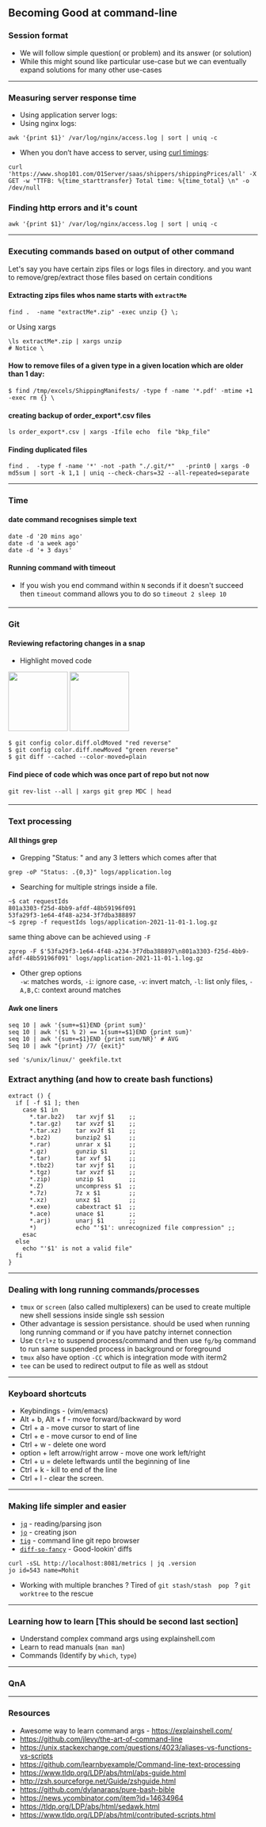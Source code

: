 ## Becoming Good at command-line

### Session format

* We will follow simple question( or problem) and its answer (or solution)
* While this might sound like particular use-case but we can eventually expand solutions for many other use-cases

---

### Measuring server response time

* Using application server logs:
* Using nginx logs: 
```
awk '{print $1}' /var/log/nginx/access.log | sort | uniq -c
```
* When you don’t have access to server, using [curl timings](https://blog.cloudflare.com/a-question-of-timing/): 
```
curl 'https://www.shop101.com/O1Server/saas/shippers/shippingPrices/all' -X GET -w "TTFB: %{time_starttransfer} Total time: %{time_total} \n" -o /dev/null
```

### Finding http errors and it's count

```
awk '{print $1}' /var/log/nginx/access.log | sort | uniq -c
```

---

### Executing commands based on output of other command

Let's say you have certain zips files or logs files in directory. and you want to remove/grep/extract those files based on certain conditions

#### Extracting zips files whos name starts with `extractMe`
```
find .  -name "extractMe*.zip" -exec unzip {} \; 
```
or Using xargs
```
\ls extractMe*.zip | xargs unzip 
# Notice \
```

#### How to remove files of a given type in a given location which are older than 1 day:

```shell
$ find /tmp/excels/ShippingManifests/ -type f -name '*.pdf' -mtime +1 -exec rm {} \
```

#### creating backup of order_export*.csv files
```
ls order_export*.csv | xargs -Ifile echo  file "bkp_file"
```

#### Finding duplicated files

```
find .  -type f -name '*' -not -path "./.git/*"   -print0 | xargs -0 md5sum | sort -k 1,1 | uniq --check-chars=32 --all-repeated=separate
```
---

### Time

#### date command recognises simple text

```
date -d '20 mins ago'
date -d 'a week ago'
date -d '+ 3 days'
```

#### Running command with timeout

* If you wish you end command within `N` seconds if it doesn't succeed then `timeout` command allows you to do so
`timeout 2 sleep 10`

#### 
---
### Git

#### Reviewing refactoring changes in a snap

* Highlight moved code

<img src="https://gitlab.com/O1Dev/O1Server/uploads/1aac60fa2d1bf0ccb75b594b88f122f7/image.png" width="120" height="120">
<img src="https://gitlab.com/O1Dev/O1Server/uploads/14e633a9de454fadf3dd675138805fef/image.png" width="120" height="120">


```shell
$ git config color.diff.oldMoved "red reverse" 
$ git config color.diff.newMoved "green reverse"
$ git diff --cached --color-moved=plain
```
#### Find piece of code which was once part of repo but not now
```
git rev-list --all | xargs git grep MDC | head
```

#### 
---

### Text processing

#### All things grep

* Grepping "Status: " and any 3 letters which comes after that  
```
grep -oP "Status: .{0,3}" logs/application.log
```
* Searching for multiple strings inside a file.
```
~$ cat requestIds
801a3303-f25d-4bb9-afdf-48b59196f091
53fa29f3-1e64-4f48-a234-3f7dba388897
~$ zgrep -f requestIds logs/application-2021-11-01-1.log.gz
```

same thing above can be achieved using `-F`

```
zgrep -F $'53fa29f3-1e64-4f48-a234-3f7dba388897\n801a3303-f25d-4bb9-afdf-48b59196f091' logs/application-2021-11-01-1.log.gz
```

* Other grep options   
`-w`: matches words, `-i`: ignore case, `-v`: invert match, `-l`: list only files, `-A,B,C`: context around matches

#### Awk one liners

```
seq 10 | awk '{sum+=$1}END {print sum}'
seq 10 | awk '($1 % 2) == 1{sum+=$1}END {print sum}'
seq 10 | awk '{sum+=$1}END {print sum/NR}' # AVG
Seq 10 | awk "{print} /7/ {exit}"

sed 's/unix/linux/' geekfile.txt
```

### Extract anything (and how to create bash functions)

```
extract () {
  if [ -f $1 ]; then
    case $1 in
      *.tar.bz2)   tar xvjf $1    ;;
      *.tar.gz)    tar xvzf $1    ;;
      *.tar.xz)    tar xvJf $1    ;;
      *.bz2)       bunzip2 $1     ;;
      *.rar)       unrar x $1     ;;
      *.gz)        gunzip $1      ;;
      *.tar)       tar xvf $1     ;;
      *.tbz2)      tar xvjf $1    ;;
      *.tgz)       tar xvzf $1    ;;
      *.zip)       unzip $1       ;;
      *.Z)         uncompress $1  ;;
      *.7z)        7z x $1        ;;
      *.xz)        unxz $1        ;;
      *.exe)       cabextract $1  ;;
      *.ace)       unace $1       ;;
      *.arj)       unarj $1       ;;
      *)           echo "'$1': unrecognized file compression" ;;
    esac
  else
    echo "'$1' is not a valid file"
  fi
}
```

---


### Dealing with long running commands/processes

* `tmux` or `screen` (also called multiplexers) can be used to create multiple new shell sessions inside single ssh session  
* Other advantage is session persistance. should be used when running long running command or if you have patchy internet connection
* Use `Ctrl+z` to suspend process/command and then use `fg/bg` command to run same suspended process in background or foreground
* `tmux` also have option `-CC` which is integration mode with iterm2
* `tee` can be used to redirect output to file as well as stdout

---


### Keyboard shortcuts

* Keybindings - (vim/emacs)
* Alt + b, Alt + f - move forward/backward by word
* Ctrl + a - move cursor to start of line
* Ctrl + e - move cursor to end of line
* Ctrl + w - delete one word
* option + left arrow/right arrow - move one work left/right
* Ctrl + u = delete leftwards until the beginning of line
* Ctrl + k - kill to end of the line
* Ctrl + l - clear the screen.

---


### Making life simpler and easier

* [`jq`](https://github.com/stedolan/jq) - reading/parsing json
* [`jo`](https://github.com/jpmens/jo) - creating json 
* [`tig`](https://jonas.github.io/tig/) - command line git repo browser
* [`diff-so-fancy`](https://github.com/so-fancy/diff-so-fancy) - Good-lookin' diffs

```
curl -sSL http://localhost:8081/metrics | jq .version
jo id=543 name=Mohit
```
* Working with multiple branches ? Tired of `git stash/stash  pop ` ?  `git worktree` to the rescue

---


### Learning how to learn [This should be second last section]

* Understand complex command args using explainshell.com
* Learn to read manuals (`man man`)
* Commands (Identify by `which`, `type`)

---


### QnA

---


### Resources

* Awesome way to learn command args - https://explainshell.com/
* https://github.com/jlevy/the-art-of-command-line
* https://unix.stackexchange.com/questions/4023/aliases-vs-functions-vs-scripts 
* https://github.com/learnbyexample/Command-line-text-processing
* https://www.tldp.org/LDP/abs/html/abs-guide.html 
* http://zsh.sourceforge.net/Guide/zshguide.html 
* https://github.com/dylanaraps/pure-bash-bible 
* https://news.ycombinator.com/item?id=14634964 
* https://tldp.org/LDP/abs/html/sedawk.html 
* https://www.tldp.org/LDP/abs/html/contributed-scripts.html
